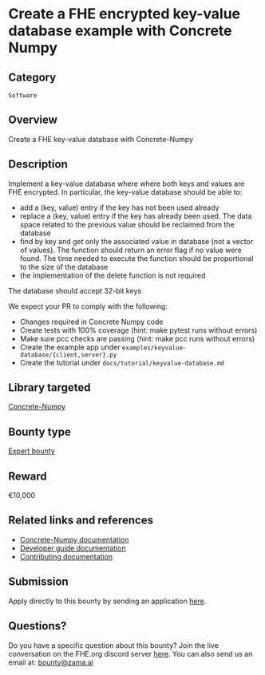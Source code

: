 # Create a FHE encrypted key-value database example with Concrete Numpy

## Category
`Software`

## Overview
Create a FHE key-value database with Concrete-Numpy

## Description

Implement a key-value database where where both keys and values are FHE encrypted.
In particular, the key-value database should be able to:
* add a (key, value) entry if the key has not been used already
* replace a (key, value) entry if the key has already been used. The data space related to the previous value should be reclaimed from the database
* find by key and get only the associated value in database (not a vector of values). The function should return an error flag if no value were found. The time needed to execute the function should be proportional to the size of the database
* the implementation of the delete function is not required

The database should accept 32-bit keys

We expect your PR to comply with the following:

* Changes required in Concrete Numpy code
* Create tests with 100% coverage (hint: make pytest runs without errors)
* Make sure pcc checks are passing (hint: make pcc runs without errors)
* Create the example app under `examples/keyvalue-database/{client,server}.py`
* Create the tutorial under `docs/tutorial/keyvalue-database.md`

## Library targeted
[Concrete-Numpy](https://github.com/zama-ai/concrete-numpy)

## Bounty type
[Expert bounty](https://github.com/zama-ai/bounty-program#expert-bounties)

## Reward
€10,000

## Related links and references
- [Concrete-Numpy documentation](https://docs.zama.ai/concrete-numpy)
- [Developer guide documentation](https://docs.zama.ai/concrete-numpy/developer/)
- [Contributing documentation](https://docs.zama.ai/concrete-numpy/developer/contributing)

## Submission
Apply directly to this bounty by sending an application [here](https://zama.ai/bounty-program-application).

## Questions?
Do you have a specific question about this bounty? Join the live conversation on the FHE.org discord server [here](https://discord.fhe.org). You can also send us an email at: bounty@zama.ai
